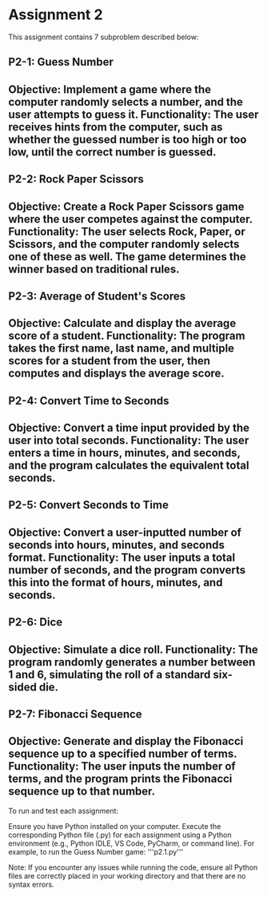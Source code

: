 # Assignment 2

This assignment contains 7 subproblem described below:
## P2-1: Guess Number
Objective: Implement a game where the computer randomly selects a number, and the user attempts to guess it.
Functionality: The user receives hints from the computer, such as whether the guessed number is too high or too low, until the correct number is guessed.
---
## P2-2: Rock Paper Scissors
Objective: Create a Rock Paper Scissors game where the user competes against the computer.
Functionality: The user selects Rock, Paper, or Scissors, and the computer randomly selects one of these as well. The game determines the winner based on traditional rules.
---
## P2-3: Average of Student's Scores
Objective: Calculate and display the average score of a student.
Functionality: The program takes the first name, last name, and multiple scores for a student from the user, then computes and displays the average score.
---
## P2-4: Convert Time to Seconds
Objective: Convert a time input provided by the user into total seconds.
Functionality: The user enters a time in hours, minutes, and seconds, and the program calculates the equivalent total seconds.
---
## P2-5: Convert Seconds to Time
Objective: Convert a user-inputted number of seconds into hours, minutes, and seconds format.
Functionality: The user inputs a total number of seconds, and the program converts this into the format of hours, minutes, and seconds.
---
## P2-6: Dice
Objective: Simulate a dice roll.
Functionality: The program randomly generates a number between 1 and 6, simulating the roll of a standard six-sided die.
---
## P2-7: Fibonacci Sequence
Objective: Generate and display the Fibonacci sequence up to a specified number of terms.
Functionality: The user inputs the number of terms, and the program prints the Fibonacci sequence up to that number.
---
To run and test each assignment:

Ensure you have Python installed on your computer.
Execute the corresponding Python file (.py) for each assignment using a Python environment (e.g., Python IDLE, VS Code, PyCharm, or command line).
For example, to run the Guess Number game:
'''p2.1.py'''

Note:
If you encounter any issues while running the code, ensure all Python files are correctly placed in your working directory and that there are no syntax errors.
